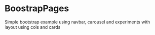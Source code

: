 # BoostrapPages
Simple bootstrap example using navbar, carousel and experiments with layout using cols and cards
